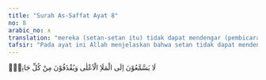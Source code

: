 ```yaml
---
title: "Surah As-Saffat Ayat 8"
no: 8
arabic_no: ٨
translation: "mereka (setan-setan itu) tidak dapat mendengar (pembicaraan) para malaikat dan mereka dilempari dari segala penjuru,"
tafsir: "Pada ayat ini Allah menjelaskan bahwa setan tidak dapat mendengar pembicaraan malaikat. Setan-setan itu dilempari dari segala penjuru karena ulah mereka yang suka merusak tatanan alam dan menggoda manusia untuk berbuat maksiat kepada Allah."
---
```

لَا يَسَّمَّعُوْنَ اِلَى الْمَلَاِ الْاَعْلٰى وَيُقْذَفُوْنَ مِنْ كُلِّ جَانِبٍۖ 
